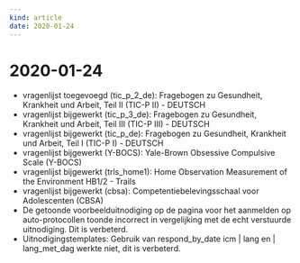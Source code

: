 ```yaml
---
kind: article
date: 2020-01-24
---
```


# 2020-01-24

* vragenlijst toegevoegd (tic_p_2_de): Fragebogen zu Gesundheit, Krankheit und Arbeit, Teil II (TIC-P II) - DEUTSCH
* vragenlijst bijgewerkt (tic_p_3_de): Fragebogen zu Gesundheit, Krankheit und Arbeit, Teil III (TIC-P III) - DEUTSCH
* vragenlijst bijgewerkt (tic_p_de): Fragebogen zu Gesundheit, Krankheit und Arbeit, Teil I (TIC-P I) - DEUTSCH
* vragenlijst bijgewerkt (Y-BOCS): Yale-Brown Obsessive Compulsive Scale (Y-BOCS)
* vragenlijst bijgewerkt (trls_home1): Home Observation Measurement of the Environment HB1/2 - Trails
* vragenlijst bijgewerkt (cbsa): Competentiebelevingsschaal voor Adolescenten (CBSA)
* De getoonde voorbeelduitnodiging op de pagina voor het aanmelden op auto-protocollen toonde incorrect in vergelijking met de echt verstuurde uitnodiging. Dit is verbeterd.
* Uitnodigingstemplates: Gebruik van respond_by_date icm | lang en | lang_met_dag werkte niet, dit is verbeterd.
